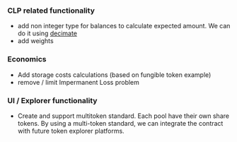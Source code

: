 ### CLP related functionality

+ add non integer type for balances to calculate expected amount. We can do it using [decimate](https://crates.io/crates/decimate)
+ add weights

### Economics

+ Add storage costs calculations (based on fungible token example)
+ remove / limit Impermanent Loss problem

### UI / Explorer functionality

+ Create and support multitoken standard. Each pool have their own share tokens. By using a multi-token standard, we can integrate the contract with future token explorer platforms.
